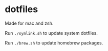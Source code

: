 # dotfiles

Made for mac and zsh.

Run `./symlink.sh` to update system dotfiles. 

Run `./brew.sh` to update homebrew packages.
